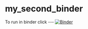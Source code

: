 # my_second_binder
To run in binder click ---
[![Binder](https://mybinder.org/badge_logo.svg)](https://mybinder.org/v2/gh/AlexNelson1199/HEC-Lect-0/edit/main/README.md/HEAD)
